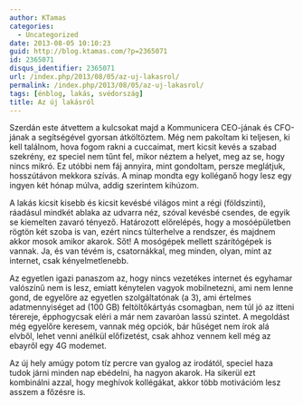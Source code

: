 ```yaml
---
author: KTamas
categories:
  - Uncategorized
date: 2013-08-05 10:10:23
guid: http://blog.ktamas.com/?p=2365071
id: 2365071
disqus_identifier: 2365071
url: /index.php/2013/08/05/az-uj-lakasrol/
permalink: /index.php/2013/08/05/az-uj-lakasrol/
tags: [énblog, lakás, svédország]
title: Az új lakásról
---
```


Szerdán este átvettem a kulcsokat majd a Kommunicera CEO-jának és CFO-jának a segítségével gyorsan átköltöztem. Még nem pakoltam ki teljesen, ki kell találnom, hova fogom rakni a cuccaimat, mert kicsit kevés a szabad szekrény, ez speciel nem tűnt fel, mikor néztem a helyet, meg az se, hogy nincs mikró. Ez utóbbi nem fáj annyira, mint gondoltam, persze meglátjuk, hosszútávon mekkora szívás. A minap mondta egy kolléganő hogy lesz egy ingyen két hónap múlva, addig szerintem kihúzom.

A lakás kicsit kisebb és kicsit kevésbé világos mint a régi (földszinti), ráadásul mindkét ablaka az udvarra néz, szóval kevésbé csendes, de egyik se kiemelten zavaró tényező. Határozott előrelépés, hogy a mosóépületben rögtön két szoba is van, ezért nincs túlterhelve a rendszer, és majdnem akkor mosok amikor akarok. Sőt! A mosógépek mellett szárítógépek is vannak. Ja, és van tévém is, csatornákkal, meg minden, olyan, mint az internet, csak kényelmetlenebb. 

Az egyetlen igazi panaszom az, hogy nincs vezetékes internet és egyhamar valószínű nem is lesz, emiatt kénytelen vagyok mobilnetezni, ami nem lenne gond, de egyelőre az egyetlen szolgáltatónak (a 3), ami értelmes adatmennyiséget ad (100 GB) feltöltőkártyás csomagban, nem túl jó az itteni térereje, épphogycsak eléri a már nem zavaróan lassú szintet. A megoldást még egyelőre keresem, vannak még opciók, bár hűséget nem írok alá elvből, lehet venni anélkül előfizetést, csak ahhoz vennem kell még az ebayről egy 4G modemet.

Az új hely amúgy potom tíz percre van gyalog az irodától, speciel haza tudok járni minden nap ebédelni, ha nagyon akarok. Ha sikerül ezt kombinálni azzal, hogy meghívok kollégákat, akkor több motivációm lesz asszem a főzésre is.
